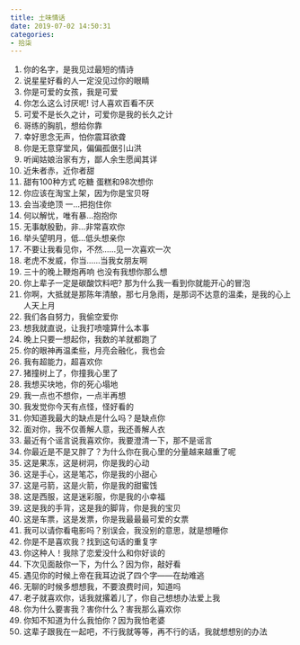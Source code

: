```yaml
---
title: 土味情话
date: 2019-07-02 14:50:31
categories: 
- 拾柒
---
```


1. 你的名字，是我见过最短的情诗
1. 说星星好看的人一定没见过你的眼睛
1. 你是可爱的女孩，我是可爱
1. 你怎么这么讨厌呢! 讨人喜欢百看不厌
1. 可爱不是长久之计，可爱你是我的长久之计
1. 哥练的胸肌，想给你靠
1. 幸好思念无声，怕你震耳欲聋
1. 你是无意穿堂风，偏偏孤倨引山洪
1. 听闻姑娘治家有方，鄙人余生愿闻其详
1. 近朱者赤，近你者甜
1. 甜有100种方式 吃糖 蛋糕和98次想你
1. 你应该在淘宝上架，因为你是宝贝呀
1. 会当凌绝顶 一…把抱住你
1. 何以解忧，唯有暴…抱抱你
1. 无事献殷勤，非…非常喜欢你
1. 举头望明月，低…低头想亲你
1. 不要让我看见你，不然……见一次喜欢一次
1. 老虎不发威，你当……当我女朋友啊
1. 三十的晚上鞭炮再响 也没有我想你那么想
1. 你上辈子一定是碳酸饮料吧? 那为什么我一看到你就能开心的冒泡
1. 你啊，大抵就是那陈年清酿，那七月急雨，是那词不达意的温柔，是我的心上人天上月
1. 我们各自努力，我偷空爱你
1. 想我就直说，让我打喷嚏算什么本事
1. 晚上只要一想起你，我数的羊就都跑了
1. 你的眼神再温柔些，月亮会融化，我也会
1. 我有超能力，超喜欢你
1. 猪撞树上了，你撞我心里了
1. 我想买块地，你的死心塌地
1. 我一点也不想你，一点半再想
1. 我发觉你今天有点怪，怪好看的
1. 你知道我最大的缺点是什么吗？是缺点你
1. 面对你，我不仅善解人意，我还善解人衣
1. 最近有个谣言说我喜欢你，我要澄清一下，那不是谣言
1. 你最近是不是又胖了？为什么你在我心里的分量越来越重了呢
1. 这是果冻，这是树洞，你是我的心动
1. 这是手心，这是笔芯，你是我的小甜心
1. 这是弓箭，这是火箭，你是我的甜蜜饯
1. 这是西服，这是迷彩服，你是我的小幸福
1. 这是我的手背，这是我的脚背，你是我的宝贝
1. 这是车票，这是发票，你是我最最最可爱的女票
1. 我可以请你看电影吗？别误会，我没别的意思，就是想睡你
1. 你是不是喜欢我？找到这句话的重复字
1. 你这种人！我除了恋爱没什么和你好谈的
1. 下次见面敲你一下，为什么？因为你，敲好看
1. 遇见你的时候上帝在我耳边说了四个字——在劫难逃
1. 无聊的时候多想想我，不要浪费时间，知道吗
1. 老子就喜欢你，话我就撂着儿了，你自己想想办法爱上我
1. 你为什么要害我？害你什么？害我那么喜欢你
1. 你知不知道为什么我怕你？因为我怕老婆
1. 这辈子跟我在一起吧，不行我就等等，再不行的话，我就想想别的办法
